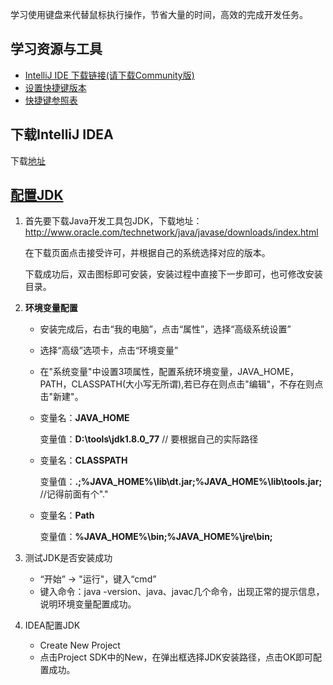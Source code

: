 学习使用键盘来代替鼠标执行操作，节省大量的时间，高效的完成开发任务。 <!--more-->



## 学习资源与工具

* [IntelliJ IDE 下载链接(请下载Community版)](https://www.jetbrains.com/idea/download/#section=windows)
* [设置快捷键版本](https://www.jetbrains.com/help/idea/settings-keymap.html)
* [快捷键参照表](https://resources.jetbrains.com/storage/products/intellij-idea/docs/IntelliJIDEA_ReferenceCard.pdf)



## 下载IntelliJ IDEA

下载[地址](https://www.jetbrains.com/idea/download/#section=windows)

## [配置JDK](https://www.cnblogs.com/Knowledge-has-no-limit/p/7234360.html)

1. 首先要下载Java开发工具包JDK，下载地址：<http://www.oracle.com/technetwork/java/javase/downloads/index.html>

   在下载页面点击接受许可，并根据自己的系统选择对应的版本。

   下载成功后，双击图标即可安装，安装过程中直接下一步即可，也可修改安装目录。

2. **环境变量配置**

   * 安装完成后，右击“我的电脑”，点击“属性”，选择“高级系统设置”

   * 选择“高级”选项卡，点击“环境变量”

   * 在"系统变量"中设置3项属性，配置系统环境变量，JAVA_HOME，PATH，CLASSPATH(大小写无所谓),若已存在则点击"编辑"，不存在则点击"新建"。

   * 变量名：**JAVA_HOME**

     变量值：**D:\tools\jdk1.8.0_77**        // 要根据自己的实际路径

   * 变量名：**CLASSPATH**

     变量值：**.;%JAVA_HOME%\lib\dt.jar;%JAVA_HOME%\lib\tools.jar;**         //记得前面有个"."

   * 变量名：**Path**

     变量值：**%JAVA_HOME%\bin;%JAVA_HOME%\jre\bin;**

3. 测试JDK是否安装成功

   * “开始” -> "运行"，键入“cmd”
   * 键入命令：java -version、java、javac几个命令，出现正常的提示信息，说明环境变量配置成功。

4. IDEA配置JDK

   * Create New Project
   * 点击Project SDK中的New，在弹出框选择JDK安装路径，点击OK即可配置成功。